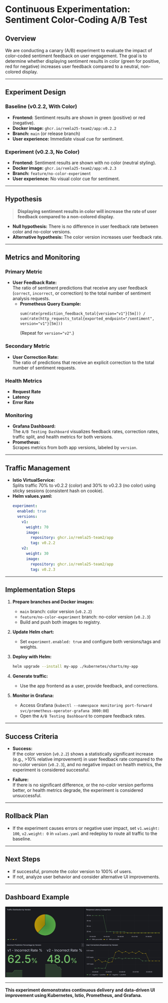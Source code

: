 # Continuous Experimentation: Sentiment Color-Coding A/B Test

## Overview

We are conducting a canary (A/B) experiment to evaluate the impact of color-coded sentiment feedback on user engagement. The goal is to determine whether displaying sentiment results in color (green for positive, red for negative) increases user feedback compared to a neutral, non-colored display.

---

## Experiment Design

### Baseline (v0.2.2, With Color)

- **Frontend:** Sentiment results are shown in green (positive) or red (negative).
- **Docker image:** `ghcr.io/remla25-team2/app:v0.2.2`
- **Branch:** `main` (or release branch)
- **User experience:** Immediate visual cue for sentiment.

### Experiment (v0.2.3, No Color)

- **Frontend:** Sentiment results are shown with no color (neutral styling).
- **Docker image:** `ghcr.io/remla25-team2/app:v0.2.3`
- **Branch:** `feature/no-color-experiment`
- **User experience:** No visual color cue for sentiment.

---

## Hypothesis

> **Displaying sentiment results in color will increase the rate of user feedback compared to a non-colored display.**

- **Null hypothesis:** There is no difference in user feedback rate between color and no-color versions.
- **Alternative hypothesis:** The color version increases user feedback rate.

---

## Metrics and Monitoring

### Primary Metric

- **User Feedback Rate:**  
  The ratio of sentiment predictions that receive any user feedback (`correct`, `incorrect`, or correction) to the total number of sentiment analysis requests.
  - **Prometheus Query Example:**  
    ```
    sum(rate(prediction_feedback_total{version="v1"}[5m])) / sum(rate(http_requests_total{exported_endpoint="/sentiment", version="v1"}[5m]))
    ```
    (Repeat for `version="v2"`.)

### Secondary Metric

- **User Correction Rate:**  
  The ratio of predictions that receive an explicit correction to the total number of sentiment requests.

### Health Metrics

- **Request Rate**
- **Latency**
- **Error Rate**

### Monitoring

- **Grafana Dashboard:**  
  The `A/B Testing Dashboard` visualizes feedback rates, correction rates, traffic split, and health metrics for both versions.
- **Prometheus:**  
  Scrapes metrics from both app versions, labeled by `version`.

---

## Traffic Management

- **Istio VirtualService:**  
  Splits traffic 70% to v0.2.2 (color) and 30% to v0.2.3 (no color) using sticky sessions (consistent hash on cookie).
- **Helm values.yaml:**
    ```yaml
    experiment:
      enabled: true
      versions:
        v1:
          weight: 70
          image:
            repository: ghcr.io/remla25-team2/app
            tag: v0.2.2
        v2:
          weight: 30
          image:
            repository: ghcr.io/remla25-team2/app
            tag: v0.2.3
    ```

---

## Implementation Steps

1. **Prepare branches and Docker images:**
    - `main` branch: color version (`v0.2.2`)
    - `feature/no-color-experiment` branch: no-color version (`v0.2.3`)
    - Build and push both images to registry.

2. **Update Helm chart:**
    - Set `experiment.enabled: true` and configure both versions/tags and weights.

3. **Deploy with Helm:**
    ```bash
    helm upgrade --install my-app ./kubernetes/charts/my-app
    ```

4. **Generate traffic:**
    - Use the app frontend as a user, provide feedback, and corrections.

5. **Monitor in Grafana:**
    - Access Grafana (`kubectl --namespace monitoring port-forward svc/prometheus-operator-grafana 3000:80`)
    - Open the `A/B Testing Dashboard` to compare feedback rates.

---

## Success Criteria

- **Success:**  
  If the color version (`v0.2.2`) shows a statistically significant increase (e.g., >10% relative improvement) in user feedback rate compared to the no-color version (`v0.2.3`), and no negative impact on health metrics, the experiment is considered successful.

- **Failure:**  
  If there is no significant difference, or the no-color version performs better, or health metrics degrade, the experiment is considered unsuccessful.

---

## Rollback Plan

- If the experiment causes errors or negative user impact, set `v1.weight: 100`, `v2.weight: 0` in `values.yaml` and redeploy to route all traffic to the baseline.

---

## Next Steps

- If successful, promote the color version to 100% of users.
- If not, analyze user behavior and consider alternative UI improvements.

---

## Dashboard Example

![Grafana A/B Dashboard Screenshot](docs/grafana_draft.jpeg) <!-- Replace with your actual screenshot -->

---

**This experiment demonstrates continuous delivery and data-driven UI improvement using Kubernetes, Istio, Prometheus, and Grafana.**
